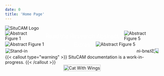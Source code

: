 ```yaml
---
date: 0
title: 'Home Page'
---
```

<!-- markdownlint-disable MD033 -->

<img class="logo-light" src="Logo.png" alt="SituCAM Logo" style="display: block;">
<div style="
    display: flex;
    align-items: center;
    overflow: hidden;
    justify-content: center;
">
    <img src="fig1.png" alt="Abstract Figure 1" style="
        max-width:  20em;
        flex: 1 1 0;
        min-width: 0;
        object-fit: contain;
    ">
    <a href="./abstract" style="
        font-size: 1.3em;
        text-decoration: underline;
        color: white;
        white-space: nowrap;
        margin-left: 1em; margin-right: 1em;
        flex: 0 0 auto;
    ">
        Read the Research Abstract
    </a>
    <img src="fig5.png" alt="Abstract Figure 5" style="
        max-width:  20em;
        flex: 1 1 0;
        min-width: 0;
        object-fit: contain;
    ">
</div>
<div style="
    display: flex;
    align-items: center;
    overflow: hidden;
    justify-content: center;
">
    <img src="/Extras/image%20(2).png" alt="Abstract Figure 1" style="
        max-width:  20em;
        flex: 1 1 0;
        min-width: 0;
        object-fit: contain;
    ">
    <a href="./extras" style="
        font-size: 1.3em;
        text-decoration: underline;
        color: white;
        white-space: nowrap;
        margin-left: 1em; margin-right: 1em;
        flex: 0 0 auto;
    ">
        Extras
    </a>
    <img src="/Extras/image%20(9).png" alt="Abstract Figure 5" style="
        max-width:  20em;
        flex: 1 1 0;
        min-width: 0;
        object-fit: contain;
    ">
</div>
<div style="
    display: flex;
    align-items: center;
    overflow: hidden;
    justify-content: center;
">
    <img src="Logo.png" alt="Stand-in" style="
        max-width:  20em;
        flex: 1 1 0;
        min-width: 0;
        object-fit: contain;
        border: 1px solid white;
    ">
    <a href="./situcamdocumentation" style="
        font-size: 1.3em;
        text-decoration: underline;
        color: white;
        white-space: nowrap;
        margin-left: 1em; margin-right: 1em;
        flex: 0 0 auto;
    ">
        Documentation
    </a>
    <img src="Logo.png" alt="Stand-in" style="
        max-width:  20em;
        flex: 1 1 0;
        min-width: 0;
        object-fit: contain;
        transform: scaleX(-1);
        border: 1px solid white;
    ">
</div>
{{< callout type="warning" >}}
  SituCAM documentation is a work-in-progress.
{{< /callout >}}
<a
    href="https://safiyamhart.weebly.com/blog/frame-animation"
    target="_blank" rel="noopener noreferrer"
    style="
        display: block;
        width: fit-content;
        margin: 0 auto;
    "
>
    <img src="cat-w-wings_orig.gif" alt="Cat With Wings"
        class="cat-with-wings"
        style="
            max-width: min(80vw, 30em);
            height: fit-content;
        "
    >
</a>
